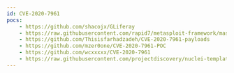 ```yaml
---
id: CVE-2020-7961
pocs:
    - https://github.com/shacojx/GLiferay
    - https://raw.githubusercontent.com/rapid7/metasploit-framework/master/modules/exploits/multi/http/liferay_java_unmarshalling.rb
    - https://github.com/Thisisfarhadzadeh/CVE-2020-7961-payloads
    - https://github.com/mzer0one/CVE-2020-7961-POC
    - https://github.com/wcxxxxx/CVE-2020-7961
    - https://raw.githubusercontent.com/projectdiscovery/nuclei-templates/master/cves/CVE-2020-7961.yaml
---
```

